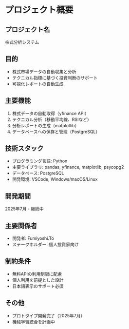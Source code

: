 # プロジェクト概要

## プロジェクト名
株式分析システム

## 目的
- 株式市場データの自動収集と分析
- テクニカル指標に基づく投資判断のサポート
- 可視化レポートの自動生成

## 主要機能
1. 株式データの自動取得（yfinance API）
2. テクニカル分析（移動平均線、RSIなど）
3. 分析レポートの生成（matplotlib）
4. データベースへの保存と管理（PostgreSQL）

## 技術スタック
- プログラミング言語: Python
- 主要ライブラリ: pandas, yfinance, matplotlib, psycopg2
- データベース: PostgreSQL
- 開発環境: VSCode, Windows/macOS/Linux

## 開発期間
2025年7月 - 継続中

## 主要関係者
- 開発者: Fumiyoshi.To
- ステークホルダー: 個人投資家向け

## 制約条件
- 無料APIの利用制限に配慮
- 個人利用を前提とした設計
- 日本語表示のサポート必須

## その他
- プロトタイプ開発完了（2025年7月）
- 機械学習統合を計画中
